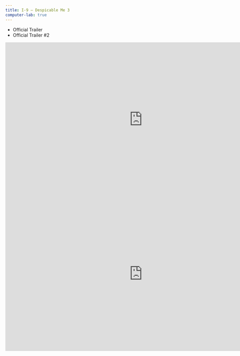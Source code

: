 ```yaml
---
title: I-9 — Despicable Me 3
computer-lab: true
---
```


- Official Trailer
- Official Trailer #2

<iframe width="854" height="480" src="https://www.youtube.com/embed/6DBi41reeF0" frameborder="0" allowfullscreen></iframe>

<iframe width="854" height="480" src="https://www.youtube.com/embed/euz-KBBfAAo" frameborder="0" allowfullscreen></iframe>


